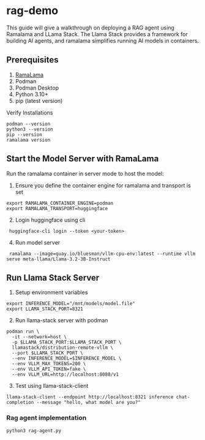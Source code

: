 # rag-demo
This guide will give a walkthrough on deploying a RAG agent using Ramalama and LLama Stack. The Llama Stack provides a framework 
for building AI agents, and ramalama simplifies running AI models in containers.

## Prerequisites

1. [RamaLama](https://github.com/containers/ramalama?tab=readme-ov-file#install)
2. Podman 
3. Podman Desktop
4. Python 3.10+
5. pip (latest version)

Verify Installations

```
podman --version
python3 --version
pip --version
ramalama version
```


## Start the Model Server with RamaLama 
Run the ramalama container in server mode to host the model:

1. Ensure you define the container engine for ramalama and transport is set
```commandline
export RAMALAMA_CONTAINER_ENGINE=podman 
export RAMALAMA_TRANSPORT=huggingface
```

2. Login huggingface using cli

```commandline
 huggingface-cli login --token <your-token>
```

4. Run model server 
```commandline
 ramalama --image=quay.io/bluesman/vllm-cpu-env:latest --runtime vllm serve meta-llama/Llama-3.2-3B-Instruct
```

## Run Llama Stack Server

1. Setup environment variables
```commandline
export INFERENCE_MODEL="/mnt/models/model.file"
export LLAMA_STACK_PORT=8321
```

2. Run llama-stack server with podman

```commandline
podman run \
  -it --network=host \
  -p $LLAMA_STACK_PORT:$LLAMA_STACK_PORT \
  llamastack/distribution-remote-vllm \
  --port $LLAMA_STACK_PORT \
  --env INFERENCE_MODEL=$INFERENCE_MODEL \
  --env VLLM_MAX_TOKENS=200 \
  --env VLLM_API_TOKEN=fake \
  --env VLLM_URL=http://localhost:8080/v1 
```

3. Test using llama-stack-client

```commandline
llama-stack-client --endpoint http://localhost:8321 inference chat-completion --message "hello, what model are you?"

```

### Rag agent implementation
 
 ```commandline
 python3 rag-agent.py
 ```
